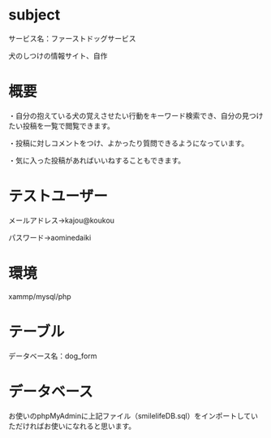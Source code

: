 # subject
サービス名：ファーストドッグサービス

犬のしつけの情報サイト、自作

# 概要

・自分の抱えている犬の覚えさせたい行動をキーワード検索でき、自分の見つけたい投稿を一覧で閲覧できます。

・投稿に対しコメントをつけ、よかったり質問できるようになっています。

・気に入った投稿があればいいねすることもできます。

# テストユーザー

メールアドレス→kajou@koukou

パスワード→aominedaiki

# 環境

xammp/mysql/php


# テーブル

データベース名：dog_form


# データベース

お使いのphpMyAdminに上記ファイル（smilelifeDB.sql）をインポートしていただければお使いになれると思います。


